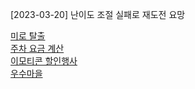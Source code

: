 [2023-03-20] 난이도 조절 실패로 재도전 요망  
  
[미로 탈출](https://school.programmers.co.kr/learn/courses/30/lessons/159993)  
[주차 요금 계산](https://school.programmers.co.kr/learn/courses/30/lessons/92341)  
[이모티콘 할인행사](https://school.programmers.co.kr/learn/courses/30/lessons/150368)  
[우수마을](https://www.acmicpc.net/problem/1949)